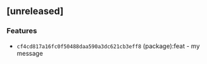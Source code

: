 ## [unreleased]

### Features

- `cf4cd817a16fc0f50488daa590a3dc621cb3eff8` (package):feat - my message
